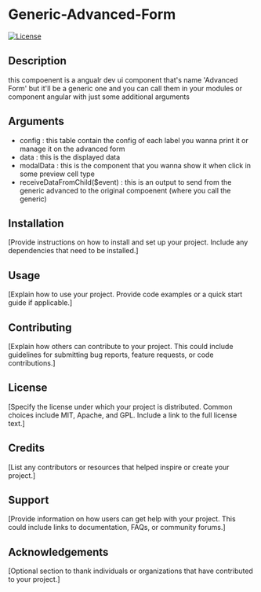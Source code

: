 # Generic-Advanced-Form

[![License](https://img.shields.io/badge/license-MIT-blue.svg)](LICENSE)

## Description

this compoenent is a angualr dev ui component that's name 'Advanced Form' but it'll be a generic one and you can call them in your modules or component angular with just some additional arguments 

## Arguments

- config : this table contain the config of each label you wanna print it or manage it on the advanced form
- data : this is the displayed data
- modalData : this is the component that you wanna show it when click in some preview cell type 
- receiveDataFromChild($event) : this is an output to send from the generic advanced to the original compoenent (where you call the generic)

## Installation

[Provide instructions on how to install and set up your project. Include any dependencies that need to be installed.]

## Usage

[Explain how to use your project. Provide code examples or a quick start guide if applicable.]

## Contributing

[Explain how others can contribute to your project. This could include guidelines for submitting bug reports, feature requests, or code contributions.]

## License

[Specify the license under which your project is distributed. Common choices include MIT, Apache, and GPL. Include a link to the full license text.]

## Credits

[List any contributors or resources that helped inspire or create your project.]

## Support

[Provide information on how users can get help with your project. This could include links to documentation, FAQs, or community forums.]

## Acknowledgements

[Optional section to thank individuals or organizations that have contributed to your project.]

